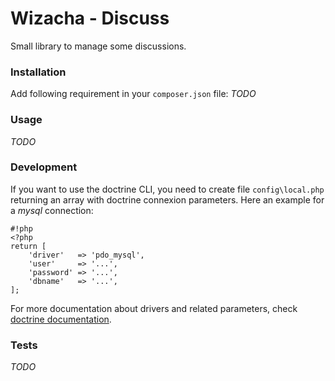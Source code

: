 # Wizacha - Discuss #

Small library to manage some discussions.


### Installation ###

Add following requirement in your `composer.json` file:
*TODO*

### Usage ###
*TODO*

### Development ###
If you want to use the doctrine CLI, you need to create file `config\local.php` returning
an array with doctrine connexion parameters. Here an example for a *mysql* connection:

```
#!php
<?php
return [
    'driver'   => 'pdo_mysql',
    'user'     => '...',
    'password' => '...',
    'dbname'   => '...',
];
```

For more documentation about drivers and related parameters, check
[doctrine documentation](http://docs.doctrine-project.org/projects/doctrine-dbal/en/latest/reference/configuration.html).
          
### Tests ###
*TODO*
